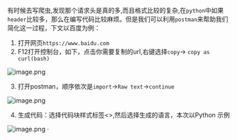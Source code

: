 有时候去写爬虫,发现那个请求头是真的多,而且格式比较的复杂,在`python`中如果`header`比较多，那么在编写代码比较麻烦。但是我们可以利用`postman`来帮助我们简化这一过程，下文以百度为例：

1. 打开网页`https://www.baidu.com`
1. F12打开控制台，如下，点击你需要复制的url,右键选择`copy`-> `copy as curl(bash)`

![image.png](https://cdn.omsear.com/docsify/img/13.png)

3. 打开postman，顺序依次是`import`->`Raw text`->`continue`

![image.png](https://cdn.omsear.com/docsify/img/14.png)

4. 生成代码：选择代码块样式标签<>,然后选择生成的语言，本次以Python 示例

![image.png](https://cdn.omsear.com/docsify/img/15.png)
·
